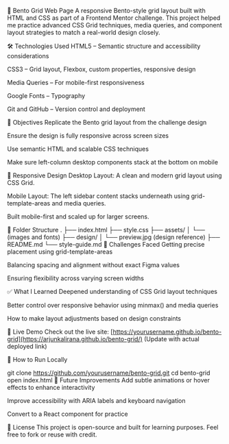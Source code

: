 🚀 Bento Grid Web Page
A responsive Bento-style grid layout built with HTML and CSS as part of a Frontend Mentor challenge. This project helped me practice advanced CSS Grid techniques, media queries, and component layout strategies to match a real-world design closely.

🛠️ Technologies Used
HTML5 – Semantic structure and accessibility considerations

CSS3 – Grid layout, Flexbox, custom properties, responsive design

Media Queries – For mobile-first responsiveness

Google Fonts – Typography

Git and GitHub – Version control and deployment

🎯 Objectives
Replicate the Bento grid layout from the challenge design

Ensure the design is fully responsive across screen sizes

Use semantic HTML and scalable CSS techniques

Make sure left-column desktop components stack at the bottom on mobile

📱 Responsive Design
Desktop Layout: A clean and modern grid layout using CSS Grid.

Mobile Layout: The left sidebar content stacks underneath using grid-template-areas and media queries.

Built mobile-first and scaled up for larger screens.




📁 Folder Structure
.
├── index.html
├── style.css
├── assets/
│   └── (images and fonts)
├── design/
│   └── preview.jpg (design reference)
├── README.md
└── style-guide.md
🚧 Challenges Faced
Getting precise placement using grid-template-areas

Balancing spacing and alignment without exact Figma values

Ensuring flexibility across varying screen widths

✅ What I Learned
Deepened understanding of CSS Grid layout techniques

Better control over responsive behavior using minmax() and media queries

How to make layout adjustments based on design constraints

🔗 Live Demo
Check out the live site: [https://yourusername.github.io/bento-grid](https://arjunkalirana.github.io/bento-grid/)
(Update with actual deployed link)

📌 How to Run Locally

git clone https://github.com/yourusername/bento-grid.git
cd bento-grid
open index.html
🧠 Future Improvements
Add subtle animations or hover effects to enhance interactivity

Improve accessibility with ARIA labels and keyboard navigation

Convert to a React component for practice

📝 License
This project is open-source and built for learning purposes. Feel free to fork or reuse with credit.
